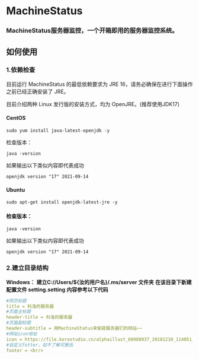 # MachineStatus
### MachineStatus服务器监控，一个开箱即用的服务器监控系统。
## 如何使用
### 1.依赖检查
目前运行 MachineStatus 的最低依赖要求为 JRE 16，请务必确保在进行下面操作之前已经正确安装了 JRE。

目前介绍两种 Linux 发行版的安装方式，均为 OpenJRE。(推荐使用JDK17)

#### CentOS 
``` shell
sudo yum install java-latest-openjdk -y
```
检查版本：
``` shell
java -version
```
如果输出以下类似内容即代表成功
``` shell
openjdk version "17" 2021-09-14
```
#### Ubuntu 
``` shell
sudo apt-get install openjdk-latest-jre -y
```
#### 检查版本：
``` shell
java -version
```
如果输出以下类似内容即代表成功
``` shell
openjdk version "17" 2021-09-14
```
### 2.建立目录结构
**Windows：**
**建立C://Users/${汝的用户名}/.ms/server 文件夹**
**在该目录下新建配置文件 setting.setting**
**内容参考以下代码**
``` yml
#网页标题
title = 科洛的服务器
#页面主标题
header-title = 科洛的服务器
#页面副标题
header-subtitle = 用MachineStatus来偷窥服务器们的网站~~
#网站icon地址
icon = https://file.korostudio.cn/alphaillust_68988937_20181210_114051_1617519897520.png@s_0,w_512,l_1,f_png,d_progressive,q_50
#自定义fotter，如不了解可删去
footer = <br/>
```
